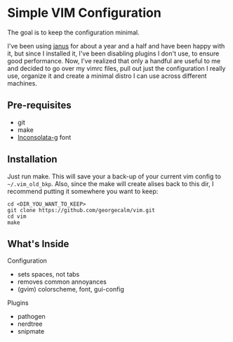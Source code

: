 Simple VIM Configuration
========================

The goal is to keep the configuration minimal.

I've been using [janus](https://github.com/carlhuda/janus) for about a year and a half and 
have been happy with it, but since I installed it, I've been disabling plugins I don't use, to ensure good performance. 
Now, I've realized that only a handful are useful to me and decided to go over my vimrc files, pull out just
the configuration I really use, organize it and create a minimal distro I can use across different machines. 

Pre-requisites
------------

  - git
  - make
  - [Inconsolata-g](http://leonardo-m.livejournal.com/77079.html) font

Installation
------------

Just run make. This will save your a back-up of your current vim config to `~/.vim_old_bkp`. Also,
since the make will create alises back to this dir, I recommend putting it somewhere you want to keep:

    cd <DIR_YOU_WANT_TO_KEEP>
    git clone https://github.com/georgecalm/vim.git
    cd vim
    make

What's Inside
-------------

Configuration

  - sets spaces, not tabs
  - removes common annoyances
  - (gvim) colorscheme, font, gui-config

Plugins

  - pathogen
  - nerdtree
  - snipmate
